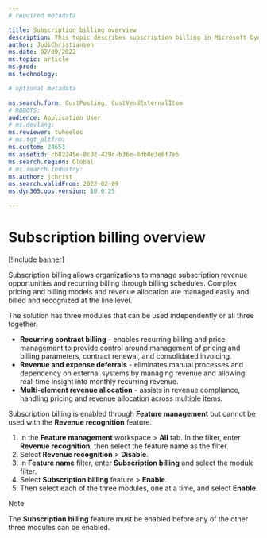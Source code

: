 ```yaml
---
# required metadata

title: Subscription billing overview
description: This topic describes subscription billing in Microsoft Dynamics 365 Finance.  
author: JodiChristiansen
ms.date: 02/09/2022
ms.topic: article
ms.prod: 
ms.technology: 

# optional metadata

ms.search.form: CustPosting, CustVendExternalItem
# ROBOTS: 
audience: Application User
# ms.devlang: 
ms.reviewer: twheeloc
# ms.tgt_pltfrm: 
ms.custom: 24651
ms.assetid: cb82245e-8c02-429c-b36e-8db0e3e6f7e5
ms.search.region: Global
# ms.search.industry: 
ms.author: jchrist
ms.search.validFrom: 2022-02-09
ms.dyn365.ops.version: 10.0.25

---
```


# Subscription billing overview

[!include [banner](../includes/banner.md)]

Subscription billing allows organizations to manage subscription revenue opportunities and recurring billing through billing schedules.  Complex pricing and billing models and 
revenue allocation are managed easily and billed and recognized at the line level. 

The solution has three modules that can be used independently or all three together. 
 - **Recurring contract billing** - enables recurring billing and price management to provide control around management of pricing and billing parameters, contract renewal, and consolidated invoicing. 
 - **Revenue and expense deferrals** - eliminates manual processes and dependency on external systems by managing revenue and allowing real-time insight into monthly recurring revenue.
 - **Multi-element revenue allocation** - assists in revenue compliance, handling pricing and revenue allocation across multiple items.

Subscription billing is enabled through **Feature management** but cannot be used with the **Revenue recognition** feature. 
1. In the **Feature management** workspace > **All** tab. In the filter, enter **Revenue recognition**, then select the feature name as the filter. 
2. Select **Revenue recognition** > **Disable**. 
3. In **Feature name** filter, enter **Subscription billing** and select the module filter. 
4. Select **Subscription billing** feature > **Enable**. 
5. Then select each of the three modules, one at a time, and select **Enable**. 

> [!NOTE]                                                                                                                                 
> The **Subscription billing** feature must be enabled before any of the other three modules can be enabled. 
